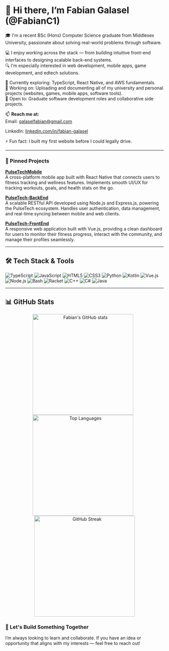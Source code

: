 # 👋 Hi there, I’m Fabian Galasel (@FabianC1)

🎓 I'm a recent BSc (Hons) Computer Science graduate from Middlesex University, passionate about solving real-world problems through software.

💻 I enjoy working across the stack — from building intuitive front-end interfaces to designing scalable back-end systems.  
🔍 I'm especially interested in web development, mobile apps, game development, and edtech solutions.

🌱 Currently exploring: TypeScript, React Native, and AWS fundamentals.  
📂 Working on: Uploading and documenting all of my university and personal projects (websites, games, mobile apps, software tools).  
🤝 Open to: Graduate software development roles and collaborative side projects.

📫 **Reach me at:**  
Email: [galaselfabian@gmail.com](mailto:galaselfabian@gmail.com)

LinkedIn: [linkedin.com/in/fabian-galasel](https://www.linkedin.com/in/fabian-galasel/)



⚡ Fun fact: I built my first website before I could legally drive.

---

### 📌 Pinned Projects

**[PulseTechMobile](https://github.com/FabianC1/PulseTechMobile)**  
A cross-platform mobile app built with React Native that connects users to fitness tracking and wellness features. Implements smooth UI/UX for tracking workouts, goals, and health stats on the go.  

**[PulseTech-BackEnd](https://github.com/FabianC1/PulseTech-BackEnd)**  
A scalable RESTful API developed using Node.js and Express.js, powering the PulseTech ecosystem. Handles user authentication, data management, and real-time syncing between mobile and web clients.  

**[PulseTech-FrontEnd](https://github.com/FabianC1/PulseTech-FrontEnd)**  
A responsive web application built with Vue.js, providing a clean dashboard for users to monitor their fitness progress, interact with the community, and manage their profiles seamlessly.  


---


## 🛠️ Tech Stack & Tools

![TypeScript](https://img.shields.io/badge/TypeScript-3178C6?style=for-the-badge&logo=typescript&logoColor=white)
![JavaScript](https://img.shields.io/badge/JavaScript-F7DF1E?style=for-the-badge&logo=javascript&logoColor=black)
![HTML5](https://img.shields.io/badge/HTML5-E34F26?style=for-the-badge&logo=html5&logoColor=white)
![CSS3](https://img.shields.io/badge/CSS3-1572B6?style=for-the-badge&logo=css3&logoColor=white)
![Python](https://img.shields.io/badge/Python-3776AB?style=for-the-badge&logo=python&logoColor=white)
![Kotlin](https://img.shields.io/badge/Kotlin-0095D5?style=for-the-badge&logo=kotlin&logoColor=white)
![Vue.js](https://img.shields.io/badge/Vue.js-35495E?style=for-the-badge&logo=vue.js&logoColor=4FC08D)
![Node.js](https://img.shields.io/badge/Node.js-339933?style=for-the-badge&logo=node.js&logoColor=white)
![Bash](https://img.shields.io/badge/Bash-4EAA25?style=for-the-badge&logo=gnu-bash&logoColor=white)
![Racket](https://img.shields.io/badge/Racket-3C6B7B?style=for-the-badge&logo=racket&logoColor=white)
![C++](https://img.shields.io/badge/C++-00599C?style=for-the-badge&logo=c%2B%2B&logoColor=white)
![C#](https://img.shields.io/badge/C%23-239120?style=for-the-badge&logo=c-sharp&logoColor=white)
![Java](https://img.shields.io/badge/Java-ED8B00?style=for-the-badge&logo=java&logoColor=white)


---

## 📊 GitHub Stats

<p align="center">
  <img
    src="https://github-readme-stats.vercel.app/api?username=FabianC1&show_icons=true&theme=radical"
    alt="Fabian's GitHub stats"
    width="320"
    style="display: inline-block; margin-right: 10px;"
  />
  <img
    src="https://github-readme-stats.vercel.app/api/top-langs/?username=FabianC1&layout=compact&theme=radical"
    alt="Top Languages"
    width="320"
    style="display: inline-block; margin-right: 10px;"
  />
  <img
    src="https://github-readme-streak-stats.herokuapp.com/?user=FabianC1&theme=radical"
    alt="GitHub Streak"
    width="320"
    style="display: inline-block;"
  />
</p>



### 🚀 Let's Build Something Together

I’m always looking to learn and collaborate. If you have an idea or opportunity that aligns with my interests — feel free to reach out!
